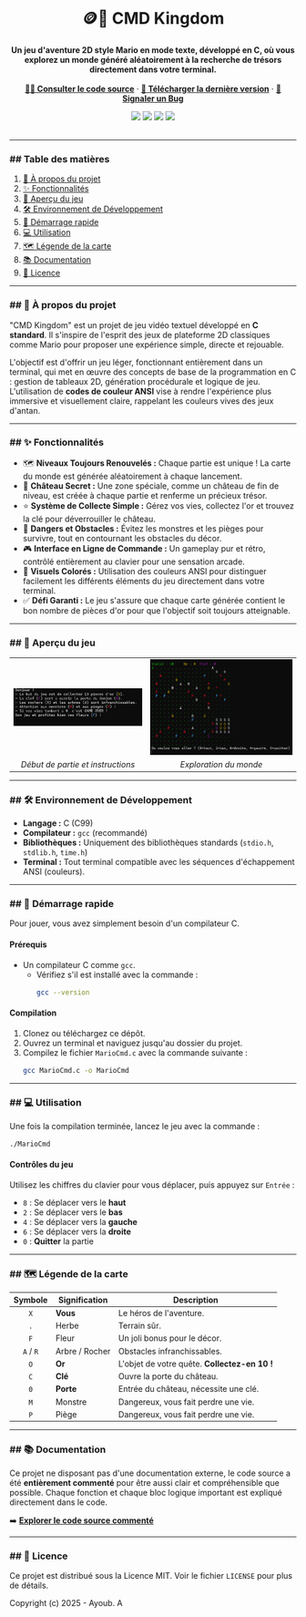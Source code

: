 <div align="center">
  <h1 align="center">🪙🏰 CMD Kingdom</h1>
  <p align="center">
    <strong>Un jeu d'aventure 2D style Mario en mode texte, développé en C, où vous explorez un monde généré aléatoirement à la recherche de trésors directement dans votre terminal.</strong>
    <br />
    <br />
    <a href="https://github.com/Aybskt/MarioCmdGame/blob/main/MarioCmd.c"><strong>👨‍💻 Consulter le code source</strong></a>
    ·
    <a href="https://github.com/Aybskt/MarioCmdGame/releases"><strong>🚀 Télécharger la dernière version</strong></a>
    ·
    <a href="https://github.com/Aybskt/MarioCmdGame/issues"><strong>🛑 Signaler un Bug</strong></a>
    
  </p>
</div>

<div align="center">
  <img src="https://img.shields.io/github/last-commit/Aybskt/MarioCmdGame?style=for-the-badge&logo=github&color=blue" />
  <img src="https://img.shields.io/github/repo-size/Aybskt/MarioCmdGame?style=for-the-badge&logo=github" />
  <img src="https://img.shields.io/github/languages/top/Aybskt/MarioCmdGame?style=for-the-badge&logo=c" />
  <img src="https://img.shields.io/github/license/Aybskt/MarioCmdGame?style=for-the-badge&color=green" />
</div>
<br>

---
### ## Table des matières

1.  [🌟 À propos du projet](#-à-propos-du-projet)
2.  [✨ Fonctionnalités](#-fonctionnalités)
3.  [📸 Aperçu du jeu](#-aperçu-du-jeu)
4.  [🛠️ Environnement de Développement](#️-environnement-de-développement)
5.  [🚀 Démarrage rapide](#-démarrage-rapide)
6.  [💻 Utilisation](#-utilisation)
7.  [🗺️ Légende de la carte](#️-légende-de-la-carte)
8.  [📚 Documentation](#-documentation)
9.  [📜 Licence](#-licence)
---
### ## 🌟 À propos du projet

"CMD Kingdom" est un projet de jeu vidéo textuel développé en **C standard**. Il s'inspire de l'esprit des jeux de plateforme 2D classiques comme Mario pour proposer une expérience simple, directe et rejouable.

L'objectif est d'offrir un jeu léger, fonctionnant entièrement dans un terminal, qui met en œuvre des concepts de base de la programmation en C : gestion de tableaux 2D, génération procédurale et logique de jeu. L'utilisation de **codes de couleur ANSI** vise à rendre l'expérience plus immersive et visuellement claire, rappelant les couleurs vives des jeux d'antan.

---

### ## ✨ Fonctionnalités

* 🗺️ **Niveaux Toujours Renouvelés :** Chaque partie est unique ! La carte du monde est générée aléatoirement à chaque lancement.
* 🏰 **Château Secret :** Une zone spéciale, comme un château de fin de niveau, est créée à chaque partie et renferme un précieux trésor.
* ⭐ **Système de Collecte Simple :** Gérez vos vies, collectez l'or et trouvez la clé pour déverrouiller le château.
* 🐢 **Dangers et Obstacles :** Évitez les monstres et les pièges pour survivre, tout en contournant les obstacles du décor.
* 🎮 **Interface en Ligne de Commande :** Un gameplay pur et rétro, contrôlé entièrement au clavier pour une sensation arcade.
* 🎨 **Visuels Colorés :** Utilisation des couleurs ANSI pour distinguer facilement les différents éléments du jeu directement dans votre terminal.
* ✅ **Défi Garanti :** Le jeu s'assure que chaque carte générée contient le bon nombre de pièces d'or pour que l'objectif soit toujours atteignable.

---

### ## 📸 Aperçu du jeu


<table>
  <tr>
    <td><img src="https://raw.githubusercontent.com/Aybskt/MarioCmdGame/main/assets/img.png" alt="Début de partie et instructions"></td>
    <td><img src="https://raw.githubusercontent.com/Aybskt/MarioCmdGame/main/assets/img1.png" alt="Exploration du monde"></td>
  </tr>
  <tr>
    <td align="center"><em>Début de partie et instructions</em></td>
    <td align="center"><em>Exploration du monde</em></td>
  </tr>
</table>

---

### ## 🛠️ Environnement de Développement

* **Langage :** C (C99)
* **Compilateur :** `gcc` (recommandé)
* **Bibliothèques :** Uniquement des bibliothèques standards (`stdio.h`, `stdlib.h`, `time.h`)
* **Terminal :** Tout terminal compatible avec les séquences d'échappement ANSI (couleurs).

---

### ## 🚀 Démarrage rapide

Pour jouer, vous avez simplement besoin d'un compilateur C.

#### **Prérequis**
* Un compilateur C comme `gcc`.
    * Vérifiez s'il est installé avec la commande :
        ```sh
        gcc --version
        ```

#### **Compilation**
1.  Clonez ou téléchargez ce dépôt.
2.  Ouvrez un terminal et naviguez jusqu'au dossier du projet.
3.  Compilez le fichier `MarioCmd.c` avec la commande suivante :
    ```sh
    gcc MarioCmd.c -o MarioCmd
    ```

---

### ## 💻 Utilisation

Une fois la compilation terminée, lancez le jeu avec la commande :
```sh
./MarioCmd
```

#### **Contrôles du jeu**
Utilisez les chiffres du clavier pour vous déplacer, puis appuyez sur `Entrée` :
-   `8` : Se déplacer vers le **haut**
-   `2` : Se déplacer vers le **bas**
-   `4` : Se déplacer vers la **gauche**
-   `6` : Se déplacer vers la **droite**
-   `0` : **Quitter** la partie

---

### ## 🗺️ Légende de la carte

| Symbole | Signification | Description |
|:---:|---|---|
| `X` | **Vous** | Le héros de l'aventure. |
| `.` | Herbe | Terrain sûr. |
| `F` | Fleur | Un joli bonus pour le décor. |
| `A` / `R`| Arbre / Rocher | Obstacles infranchissables. |
| `O` | **Or** | L'objet de votre quête. **Collectez-en 10 !** |
| `C` | **Clé** | Ouvre la porte du château. |
| `0` | **Porte** | Entrée du château, nécessite une clé. |
| `M` | Monstre | Dangereux, vous fait perdre une vie. |
| `P` | Piège | Dangereux, vous fait perdre une vie. |

---

### ## 📚 Documentation

Ce projet ne disposant pas d'une documentation externe, le code source a été **entièrement commenté** pour être aussi clair et compréhensible que possible. Chaque fonction et chaque bloc logique important est expliqué directement dans le code.

➡️ **[Explorer le code source commenté](https://github.com/Aybskt/MarioCmdGame/blob/main/MarioCmd.c)**

---

### ## 📜 Licence

Ce projet est distribué sous la Licence MIT. Voir le fichier `LICENSE` pour plus de détails.

Copyright (c) 2025 - Ayoub. A
